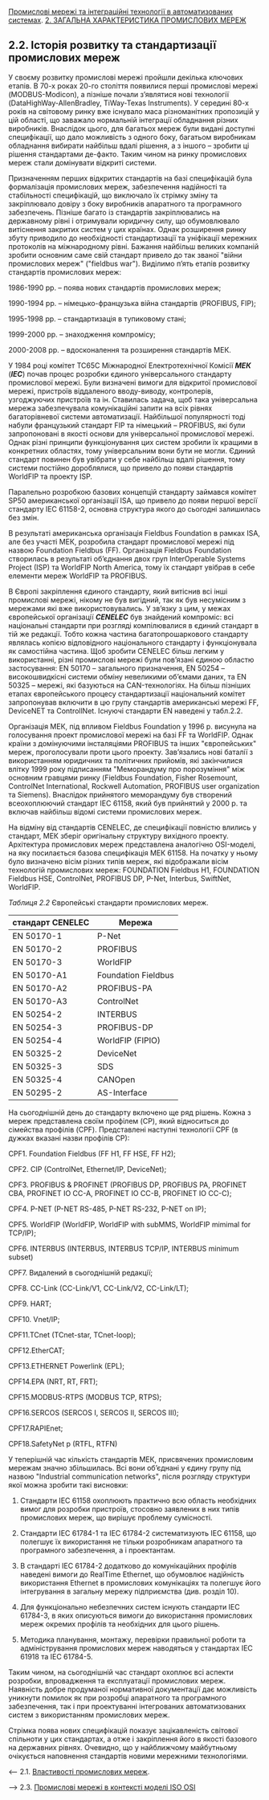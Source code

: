 [Промислові мережі та інтеграційні технології в автоматизованих системах](README.md). [2. ЗАГАЛЬНА ХАРАКТЕРИСТИКА ПРОМИСЛОВИХ МЕРЕЖ](2.md)

## 2.2. Історія розвитку та стандартизації промислових мереж

У своєму розвитку промислові мережі пройшли декілька ключових етапів. В 70-х роках 20-го століття появилися перші промислові мережі (MODBUS-Modicon), а пізніше почали з’являтися нові технології (DataHighWay-AllenBradley, TiWay-Texas Instruments). У середині 80-х років на світовому ринку вже існувало маса різноманітних пропозицій у цій області, що заважало нормальній інтеграції обладнання різних виробників. Внаслідок цього, для багатьох мереж були видані доступні специфікації, що дало можливість з одного боку, багатьом виробникам обладнання вибирати найбільш вдалі рішення, а з іншого – зробити ці рішення стандартами де-факто. Таким чином на ринку промислових мереж стали домінувати відкриті системи. 

Призначенням перших відкритих стандартів на базі специфікацій була формалізація промислових мереж, забезпечення надійності та стабільності специфікацій, що виключало їх стрімку зміну та закріплювало довіру з боку виробників апаратного та програмного забезпечень. Пізніше багато із стандартів закріплювались на державному рівні і отримували юридичну силу, що обумовлювало витіснення закритих систем у цих країнах. Однак розширення ринку збуту приводило до необхідності стандартизації та уніфікації мережних протоколів на міжнародному рівні. Бажання найбільш великих компаній зробити основним саме свій стандарт привело до так званої "війни промислових мереж" ("fieldbus war"). Виділимо п’ять етапів розвитку стандартів промислових мереж:

1986-1990 рр. – поява нових стандартів промислових мереж;

1990-1994 рр. – німецько-французька війна стандартів (PROFIBUS, FIP);

1995-1998 рр. – стандартизація в тупиковому стані;

1999-2000 рр. – знаходження компромісу;

2000-2008 рр. – вдосконалення та розширення стандартів МЕК.

У  1984 році комітет ТС65С Міжнародної Електротехнічної Комісії ***МЕК*** (***IEC***) почав процес розробки єдиного універсального стандарту промислової мережі. Були визначені вимоги для відкритої промислової мережі, пристроїв віддаленого вводу-виводу, контролерів, узгоджуючих пристроїв та ін. Ставилась задача, щоб така універсальна мережа забезпечувала комунікаційні запити на всіх рівнях багаторівневої системи автоматизації. Найбільшої популярності тоді набули французький стандарт FIP та німецький – PROFIBUS, які були запропоновані в якості основи для універсальної промислової мережі. Однак різні принципи функціонування цих систем зробили їх кращими в конкретних областях, тому універсальним вони бути не могли. Єдиний стандарт повинен був увібрати у себе найбільш вдалі рішення, тому системи постійно дороблялися, що привело до появи стандартів WorldFIP та проекту ISP. 

Паралельно розробкою базових концепцій стандарту займався комітет SP50 американської організації ISA, що привело до появи першої версії стандарту IEC 61158-2, основна структура якого до сьогодні залишилась без змін.

В результаті американська організація Fieldbus Foundation в рамках ISA, але без участі МЕК, розробила стандарт промислової мережі під назвою Foundation Fieldbus (FF). Організація Fieldbus Foundation створилась в результаті об’єднання двох груп  InterOperable Systems Project (ISP) та WorldFIP North America, тому їх стандарт увібрав в себе елементи мереж WorldFIP та PROFIBUS.

В Європі закріплення єдиного стандарту, який витіснив всі інші промислові мережі, нікому не був вигідний, так як був несумісним з мережами які вже використовувались. У зв’язку з цим, у межах європейської організації ***CENELEC*** був знайдений компроміс: всі національні стандарти при розгляді компілювалися в єдиний стандарт в тій же редакції. Тобто кожна частина багатопрошаркового стандарту являлась копією відповідного національного стандарту і функціонувала як самостійна частина. Щоб зробити CENELEC більш легким у використанні, різні промислові мережі були пов’язані єдиною областю застосування: EN 50170 – загального призначення, EN 50254 – високошвидкісні системи обміну невеликими об’ємами даних, та EN 50325 – мережі, які базуються на CAN-технологіях. На більш пізніших етапах європейського процесу стандартизації національний комітет запропонував включити в цю групу стандартів американські мережі FF, DeviceNET та ControllNet. Існуючі стандарти EN наведені у табл.2.2.

Організація МЕК, під впливом Fieldbus Foundation у 1996 р. висунула на голосування проект промислової мережі на базі FF та WorldFIP. Однак країни з домінуючими інсталяціями PROFIBUS та інших "європейських" мереж, проголосували проти цього проекту. Зав’язались нові баталії з використанням юридичних та політичних прийомів, які закінчилися влітку 1999 року підписанням "Меморандуму про порозуміння" між основним гравцями ринку (Fieldbus Foundation, Fisher Rosemount, ControlNet International, Rockwell Automation, PROFIBUS user organization та Siemens). Внаслідок прийнятого меморандуму був створений всеохоплюючий стандарт IEC 61158, який був прийнятий у 2000 р. та включав найбільш відомі системи промислових мереж. 

На відміну від стандартів CENELEC, де специфікації повністю влились у стандарт, МЕК зберіг оригінальну структуру вихідного проекту. Архітектура промислових мереж представлена аналогічно OSI-моделі, на яку посилається базова специфікація МЕК 61158. На початку у ньому було визначено вісім різних типів мереж, які відображали вісім технологій промислових мереж: FOUNDATION Fieldbus H1, FOUNDATION Fieldbus HSE, ControlNet, PROFIBUS DP, P-Net, Interbus, SwiftNet, WorldFIP.

*Таблиця 2.2* Європейські стандарти промислових мереж.

| стандарт CENELEC | Мережа              |
| ---------------- | ------------------- |
| EN 50170-1       | P-Net               |
| EN 50170-2       | PROFIBUS            |
| EN 50170-3       | WorldFIP            |
| EN 50170-A1      | Foundation Fieldbus |
| EN 50170-A2      | PROFIBUS-PA         |
| EN 50170-A3      | ControlNet          |
| EN 50254-2       | INTERBUS            |
| EN 50254-3       | PROFIBUS-DP         |
| EN 50254-4       | WorldFIP (FIPIO)    |
| EN 50325-2       | DeviceNet           |
| EN 50325-3       | SDS                 |
| EN 50325-4       | CANOpen             |
| EN 50295-2       | AS-Interface        |

На сьогоднішній день до стандарту включено ще ряд рішень. Кожна з мереж представлена своїм профілем (CP), який відноситься до сімейства профілів (CPF). Представлені наступні технології CPF (в дужках вказані назви профілів CP):

CPF1.   Foundation Fieldbus (FF H1, FF HSE, FF H2);

CPF2.   CIP (ControlNet, Ethernet/IP, DeviceNet);

CPF3.   PROFIBUS & PROFINET (PROFIBUS DP, PROFIBUS PA, PROFINET CBA, PROFINET IO CC-A, PROFINET IO CC-B, PROFINET IO CC-C);

CPF4.   P-NET (P-NET RS-485, P-NET RS-232, P-NET on IP);

CPF5.   WorldFIP (WorldFIP, WorldFIP with subMMS, WorldFIP mimimal for TCP/IP);

CPF6.   INTERBUS (INTERBUS, INTERBUS TCP/IP, INTERBUS minimum subset)

CPF7.   Видалений в сьогоднішній редакції;

CPF8.   CC-Link (CC-Link/V1, CC-Link/V2, CC-Link/LT);

CPF9.   HART;

CPF10. Vnet/IP;

CPF11.TCnet (TCnet-star, TCnet-loop);

CPF12.EtherCAT;

CPF13.ETHERNET Powerlink (EPL);

CPF14.EPA (NRT, RT, FRT);

CPF15.MODBUS-RTPS (MODBUS TCP, RTPS);

CPF16.SERCOS (SERCOS I, SERCOS II, SERCOS III);

CPF17.RAPIEnet;

CPF18.SafetyNet p (RTFL, RTFN) 

У теперішній час кількість стандартів МЕК, присвячених промисловим мережам значно збільшилась. Всі вони об’єднані у єдину групу під назвою "Industrial communication networks", після розгляду структури якої можна зробити такі висновки:

1.   Стандарти IEC 61158 охоплюють практично всю область необхідних вимог для розробки пристроїв, стосовно заявлених в них типів промислових мереж, що вирішує проблему сумісності.

2.   Стандарти IEC 61784-1 та IEC 61784-2 систематизують IEC 61158, що полегшує їх використання не тільки розробникам апаратного та програмного забезпечення, а і проектантам.

3.   В стандарті IEC 61784-2 додатково до комунікаційних профілів наведені вимоги до RealTime Ethernet, що обумовлює надійність використання Ethernet в промислових комунікаціях та полегшує його інтегрування в загальну мережу підприємства (див. розділ 10).

4.   Для функціонально небезпечних систем існують стандарти IEC 61784-3, в яких описуються вимоги до використання промислових мереж окремих профілів та необхідних для цього рішень.

5.   Методика планування, монтажу, перевірки правильної роботи та адміністрування промислових мереж наводяться у стандартах IEC 61918 та IEC 61784-5.   

Таким чином, на сьогоднішній час стандарт охоплює всі аспекти розробки, впровадження та експлуатації промислових мереж. Наявність добре продуманої нормативної документації дає можливість уникнути помилок як при розробці апаратного та програмного забезпечення, так і при проектуванні інтегрованих автоматизованих систем з використанням промислових мереж.

Стрімка поява нових специфікацій показує зацікавленість світової спільноти у цих стандартах, а отже і закріплення його в якості базового на державних рівнях. Очевидно, що у найближчому майбутньому очікується наповнення стандартів новими мережними технологіями.

<-- 2.1. [Властивості промислових мереж](2_1.md).  

--> 2.3. [Промислові мережі в контексті моделі ISO OSI](2_3.md) 
